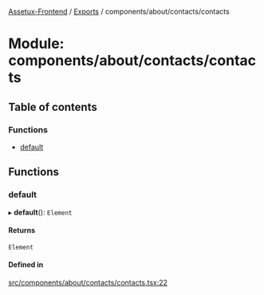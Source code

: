[Assetux-Frontend](../README.md) / [Exports](../modules.md) / components/about/contacts/contacts

# Module: components/about/contacts/contacts

## Table of contents

### Functions

- [default](components_about_contacts_contacts.md#default)

## Functions

### default

▸ **default**(): `Element`

#### Returns

`Element`

#### Defined in

[src/components/about/contacts/contacts.tsx:22](https://github.com/ASSETUX/frontend/blob/9a68660/src/components/about/contacts/contacts.tsx#L22)
